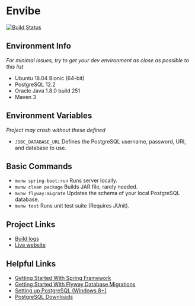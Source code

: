 # Envibe
[![Build Status](https://travis-ci.org/Nvibe/Envibe.svg?branch=master)](https://travis-ci.org/Nvibe/Envibe)

## Environment Info
*For minimal issues, try to get your dev environment as close as possible to this list*
- Ubuntu 18.04 Bionic (64-bit)
- PostgreSQL 12.2
- Oracle Java 1.8.0 build 251
- Maven 3

## Environment Variables
*Project may crash without these defined*
- `JDBC_DATABASE_URL` Defines the PostgreSQL username, password, URI, and database to use.

## Basic Commands
- `mvnw spring-boot:run` Runs server locally.
- `mvnw clean package` Builds JAR file, rarely needed.
- `mvnw flyway:migrate` Updates the schema of your local PostgreSQL database.
- `mvnw test` Runs unit test suite (Requires JUnit).

## Project Links
- [Build logs](https://travis-ci.org/Nvibe/Envibe)
- [Live website](https://envibe.herokuapp.com/)

## Helpful Links
- [Getting Started With Spring Framework](https://spring.io/guides/gs/serving-web-content/)
- [Getting Started With Flyway Database Migrations](https://flywaydb.org/getstarted/firststeps/maven)
- [Setting up PostgreSQL (Windows 8+)](https://www.guru99.com/download-install-postgresql.html)
- [PostgreSQL Downloads](https://www.postgresql.org/download/windows/)

